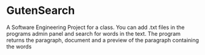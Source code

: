 # GutenSearch
A Software Engineering Project for a class.  You can add .txt files in the programs admin panel and search for words in the text.  The program returns the paragraph, document and a preview of the paragraph containing the words
